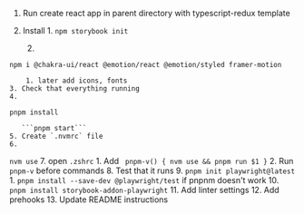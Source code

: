 1. Run create react app in parent directory with typescript-redux template
2. Install
	1. 
```npm storybook init```

	2. 

```npm i @chakra-ui/react @emotion/react @emotion/styled framer-motion```

		1. later add icons, fonts
	3. Check that everything running
	4.
 ```pnpm install```
 
	   ```pnpm start```
	5. Create `.nvmrc` file
	6. 
```nvm use```
	7. open `.zshrc`
		1. Add
		  ```
			pnpm-v() {
			  nvm use && pnpm run $1
			}```
		 2. Run `pnpm-v` before commands
	8. Test that it runs
	9. 
```pnpm init playwright@latest```
		1. 
```pnpm install --save-dev @playwright/test``` if pnpnm doesn't work
	10. 
```pnpm install storybook-addon-playwright```
	11. Add linter settings
	12. Add prehooks
	13. Update README instructions
